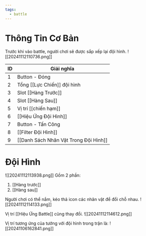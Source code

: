 ```yaml
---
tags:
  - battle
---
```

# Thông Tin Cơ Bản
Trước khi vào battle, người chơi sẽ được sắp xếp lại đội hình.
![[20241112110736.png]]

| ID  | Giải nghĩa                            |
| --- | ------------------------------------- |
| 1   | Button - Đóng                         |
| 2   | Tổng [[Lực Chiến]] đội hình           |
| 3   | Slot [[Hàng Trước]]                   |
| 4   | Slot [[Hàng Sau]]                     |
| 5   | Vị trí [[chiến hạm]]                  |
| 6   | [[Hiệu Ứng Đội Hình]]                 |
| 7   | Button - Tấn Công                     |
| 8   | [[Filter Đội Hình]]                   |
| 9   | [[Danh Sách Nhân Vật Trong Đội Hình]] |
# Đội Hình
![[20241112113938.png]]
Gồm 2 phần:
1. [[Hàng trước]]
2. [[Hàng sau]]

Người chơi có thể nắm, kéo thả icon các nhân vật để đổi chỗ nhau. 
![[20241112114133.png]]

Vị trí [[Hiệu Ứng Battle]] cũng thay đổi.
![[20241112114612.png]]

Vị trí tương ứng của tướng với đội hình trong trận là:
![[20241106162841.png]]